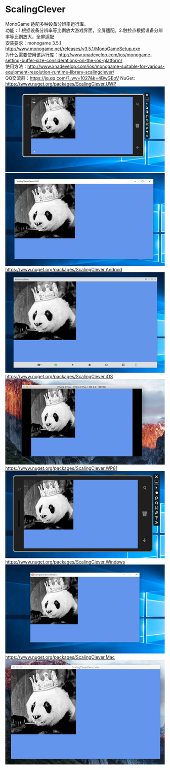﻿# ScalingClever
MonoGame 适配多种设备分辨率运行库。<br>
功能：1.根据设备分辨率等比例放大游戏界面，全屏适配。2.触控点根据设备分辨率等比例放大，全屏适配<br>
安装要求：monogame 3.5.1 http://www.monogame.net/releases/v3.5.1/MonoGameSetup.exe<br>
为什么需要使用该运行库：http://www.xnadevelop.com/ios/monogame-setting-buffer-size-considerations-on-the-ios-platform/<br>
使用方法：http://www.xnadevelop.com/ios/monogame-suitable-for-various-equipment-resolution-runtime-library-scalingclever/<br>
QQ交流群：https://jq.qq.com/?_wv=1027&k=4BwGEoV
NuGet:<br>
https://www.nuget.org/packages/ScalingClever.UWP<br>
![image](https://github.com/chengcong/ScalingClever/blob/master/ScalingClever/screenshots/uwpmobile.png)<br>
![image](https://github.com/chengcong/ScalingClever/blob/master/ScalingClever/screenshots/uwppc.png)<br>
https://www.nuget.org/packages/ScalingClever.Android<br>
![image](https://github.com/chengcong/ScalingClever/blob/master/ScalingClever/screenshots/android.png)<br>
https://www.nuget.org/packages/ScalingClever.iOS<br>
![image](https://github.com/chengcong/ScalingClever/blob/master/ScalingClever/screenshots/iphone.png)<br>
https://www.nuget.org/packages/ScalingClever.WP81<br>
![image](https://github.com/chengcong/ScalingClever/blob/master/ScalingClever/screenshots/wp81.png)
https://www.nuget.org/packages/ScalingClever.Windows<br>
![image](https://github.com/chengcong/ScalingClever/blob/master/ScalingClever/screenshots/windows.png)<br>
https://www.nuget.org/packages/ScalingClever.Mac<br>
![image](https://github.com/chengcong/ScalingClever/blob/master/ScalingClever/screenshots/macos.png)

